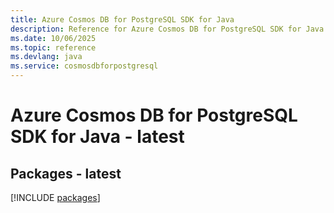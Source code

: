 ```yaml
---
title: Azure Cosmos DB for PostgreSQL SDK for Java
description: Reference for Azure Cosmos DB for PostgreSQL SDK for Java
ms.date: 10/06/2025
ms.topic: reference
ms.devlang: java
ms.service: cosmosdbforpostgresql
---
```

# Azure Cosmos DB for PostgreSQL SDK for Java - latest
## Packages - latest
[!INCLUDE [packages](cosmos-db-for-postgresql-index.md)]